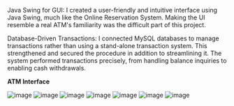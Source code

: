 Java Swing for GUI: I created a user-friendly and intuitive interface using Java Swing, much like the Online Reservation System. Making the UI resemble a real ATM's familiarity was the difficult part of this project. 

Database-Driven Transactions: I connected MySQL databases to manage transactions rather than using a stand-alone transaction system. This strengthened and secured the procedure in addition to streamlining it. The system performed transactions precisely, from handling balance inquiries to enabling cash withdrawals.

**ATM Interface**

![image](https://github.com/kimalfred/OIBSIP2/assets/119164038/92f84275-81fd-4a65-bede-e4c75abf53df)
![image](https://github.com/kimalfred/OIBSIP2/assets/119164038/26d15d87-e784-4582-8a0f-6e8391690378)
![image](https://github.com/kimalfred/OIBSIP2/assets/119164038/66b12219-8bd1-4497-b909-6d617fca3242)
![image](https://github.com/kimalfred/OIBSIP2/assets/119164038/779721a5-7795-4ffb-bfb2-3b13328f2fbd)
![image](https://github.com/kimalfred/OIBSIP2/assets/119164038/82249ee9-dcd5-4798-bd7a-1c46b1c7ff8d)
![image](https://github.com/kimalfred/OIBSIP2/assets/119164038/0717e402-ad5a-4271-bdac-98fca3c44154)
![image](https://github.com/kimalfred/OIBSIP2/assets/119164038/7016c91a-a8a5-417e-bb20-0e9e2c12aa0c)
